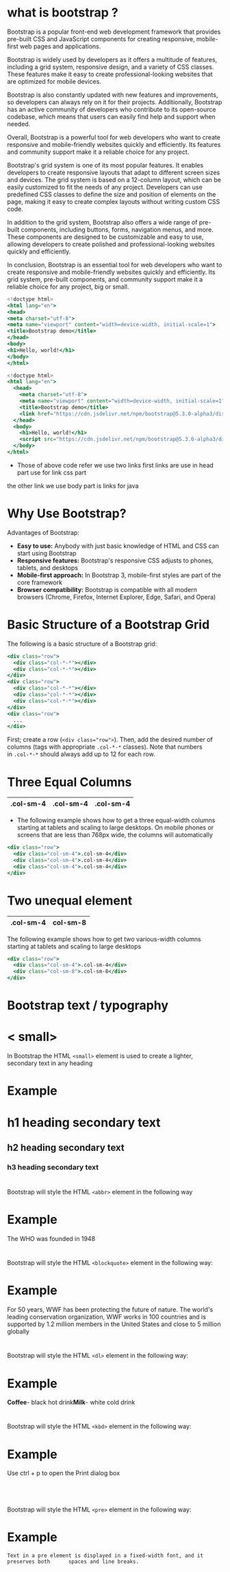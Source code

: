 # what is bootstrap ?

Bootstrap is a popular front-end web development framework that provides pre-built CSS and JavaScript components for creating responsive, mobile-first web pages and applications.

Bootstrap is widely used by developers as it offers a multitude of features, including a grid system, responsive design, and a variety of CSS classes. These features make it easy to create professional-looking websites that are optimized for mobile devices.

Bootstrap is also constantly updated with new features and improvements, so developers can always rely on it for their projects. Additionally, Bootstrap has an active community of developers who contribute to its open-source codebase, which means that users can easily find help and support when needed.

Overall, Bootstrap is a powerful tool for web developers who want to create responsive and mobile-friendly websites quickly and efficiently. Its features and community support make it a reliable choice for any project.

Bootstrap's grid system is one of its most popular features. It enables developers to create responsive layouts that adapt to different screen sizes and devices. The grid system is based on a 12-column layout, which can be easily customized to fit the needs of any project. Developers can use predefined CSS classes to define the size and position of elements on the page, making it easy to create complex layouts without writing custom CSS code.

In addition to the grid system, Bootstrap also offers a wide range of pre-built components, including buttons, forms, navigation menus, and more. These components are designed to be customizable and easy to use, allowing developers to create polished and professional-looking websites quickly and efficiently.

In conclusion, Bootstrap is an essential tool for web developers who want to create responsive and mobile-friendly websites quickly and efficiently. Its grid system, pre-built components, and community support make it a reliable choice for any project, big or small.

```jsx
<!doctype html>
<html lang="en">
<head>
<meta charset="utf-8">
<meta name="viewport" content="width=device-width, initial-scale=1">
<title>Bootstrap demo</title>
</head>
<body>
<h1>Hello, world!</h1>
</body>
</html>
```

```jsx
<!doctype html>
<html lang="en">
  <head>
    <meta charset="utf-8">
    <meta name="viewport" content="width=device-width, initial-scale=1">
    <title>Bootstrap demo</title>
    <link href="https://cdn.jsdelivr.net/npm/bootstrap@5.3.0-alpha3/dist/css/bootstrap.min.css" rel="stylesheet" integrity="sha384-KK94CHFLLe+nY2dmCWGMq91rCGa5gtU4mk92HdvYe+M/SXH301p5ILy+dN9+nJOZ" crossorigin="anonymous">
  </head>
  <body>
    <h1>Hello, world!</h1>
    <script src="https://cdn.jsdelivr.net/npm/bootstrap@5.3.0-alpha3/dist/js/bootstrap.bundle.min.js" integrity="sha384-ENjdO4Dr2bkBIFxQpeoTz1HIcje39Wm4jDKdf19U8gI4ddQ3GYNS7NTKfAdVQSZe" crossorigin="anonymous"></script>
  </body>
</html>
```

- Those of above code refer we use two links  first links are use in head part use for link css part

the other link we use body part is links for java 

# Why Use Bootstrap?

Advantages of Bootstrap:

- **Easy to use:** Anybody with just basic knowledge of HTML and CSS can start using Bootstrap
- **Responsive features:** Bootstrap's responsive CSS adjusts to phones, tablets, and desktops
- **Mobile-first approach:** In Bootstrap 3, mobile-first styles are part of the core framework
- **Browser compatibility:** Bootstrap is compatible with all modern browsers (Chrome, Firefox, Internet Explorer, Edge, Safari, and Opera)

# Basic Structure of a Bootstrap Grid

The following is a basic structure of a Bootstrap grid:

```jsx
<div class="row">
  <div class="col-*-*"></div>
  <div class="col-*-*"></div>
</div>
<div class="row">
  <div class="col-*-*"></div>
  <div class="col-*-*"></div>
  <div class="col-*-*"></div>
</div>
<div class="row">
  ...
</div>
```

First; create a row (`<div class="row">`). Then, add the desired number of columns (tags with appropriate `.col-*-*` classes). Note that numbers in `.col-*-*` should always add up to 12 for each row.

# Three Equal Columns

| .col-sm-4 | .col-sm-4 | .col-sm-4 |
| --- | --- | --- |

- The following example shows how to get a three equal-width columns starting at tablets and scaling to large desktops. On mobile phones or screens that are less than 768px wide, the columns will automatically

```jsx
<div class="row">
  <div class="col-sm-4">.col-sm-4</div>
  <div class="col-sm-4">.col-sm-4</div>
  <div class="col-sm-4">.col-sm-4</div>
</div>
```

# Two unequal element

| .col-sm-4 | col-sm-8 |
| --- | --- |

The following example shows how to get two various-width columns starting at tablets and scaling to large desktops

```jsx
<div class="row">
  <div class="col-sm-4">.col-sm-4</div>
  <div class="col-sm-8">.col-sm-8</div>
</div>
```

# Bootstrap text / typography

# < small>

In Bootstrap the HTML `<small>` element is used to create a lighter, secondary text in any heading

# Example

# h1 heading secondary text

## h2 heading secondary text

### h3 heading secondary text

# <abbr>

Bootstrap will style the HTML `<abbr>` element in the following way

# Example

The WHO was founded in 1948

# <blockquote>

Bootstrap will style the HTML `<blockquote>` element in the following way:

# Example

For 50 years, WWF has been protecting the future of nature. The world's leading conservation organization, WWF works in 100 countries and is supported by 1.2 million members in the United States and close to 5 million globally

# <dl>

Bootstrap will style the HTML `<dl>` element in the following way:

# Example

**Coffee**- black hot drink**Milk**- white cold drink

# <kbd>

Bootstrap will style the HTML `<kbd>` element in the following way:

# Example

Use ctrl + p to open the Print dialog box

# <pre>

Bootstrap will style the HTML `<pre>` element in the following way:

# Example

`Text in a pre element
is displayed in a fixed-width
font, and it preserves
both      spaces and
line breaks.`